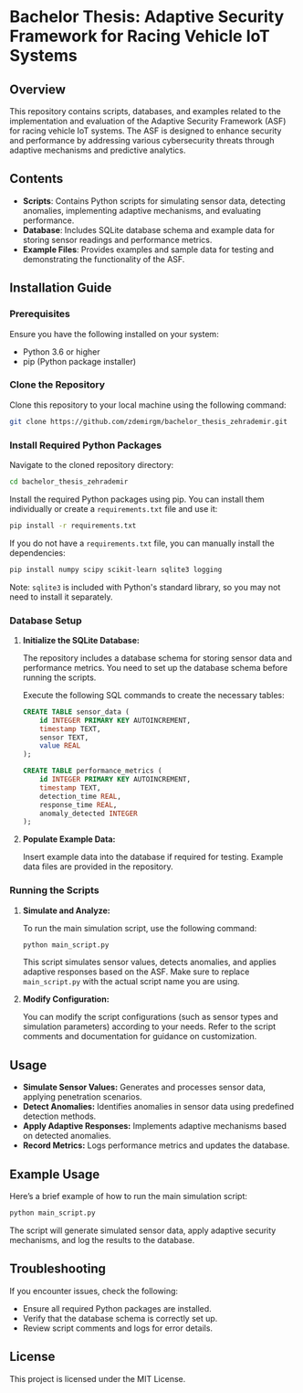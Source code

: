 # Bachelor Thesis: Adaptive Security Framework for Racing Vehicle IoT Systems

## Overview

This repository contains scripts, databases, and examples related to the implementation and evaluation of the Adaptive Security Framework (ASF) for racing vehicle IoT systems. The ASF is designed to enhance security and performance by addressing various cybersecurity threats through adaptive mechanisms and predictive analytics.

## Contents

- **Scripts**: Contains Python scripts for simulating sensor data, detecting anomalies, implementing adaptive mechanisms, and evaluating performance.
- **Database**: Includes SQLite database schema and example data for storing sensor readings and performance metrics.
- **Example Files**: Provides examples and sample data for testing and demonstrating the functionality of the ASF.

## Installation Guide

### Prerequisites

Ensure you have the following installed on your system:

- Python 3.6 or higher
- pip (Python package installer)

### Clone the Repository

Clone this repository to your local machine using the following command:

```bash
git clone https://github.com/zdemirgm/bachelor_thesis_zehrademir.git
```

### Install Required Python Packages

Navigate to the cloned repository directory:

```bash
cd bachelor_thesis_zehrademir
```

Install the required Python packages using pip. You can install them individually or create a `requirements.txt` file and use it:

```bash
pip install -r requirements.txt
```

If you do not have a `requirements.txt` file, you can manually install the dependencies:

```bash
pip install numpy scipy scikit-learn sqlite3 logging
```

Note: `sqlite3` is included with Python's standard library, so you may not need to install it separately.

### Database Setup

1. **Initialize the SQLite Database:**

   The repository includes a database schema for storing sensor data and performance metrics. You need to set up the database schema before running the scripts.

   Execute the following SQL commands to create the necessary tables:

   ```sql
   CREATE TABLE sensor_data (
       id INTEGER PRIMARY KEY AUTOINCREMENT,
       timestamp TEXT,
       sensor TEXT,
       value REAL
   );

   CREATE TABLE performance_metrics (
       id INTEGER PRIMARY KEY AUTOINCREMENT,
       timestamp TEXT,
       detection_time REAL,
       response_time REAL,
       anomaly_detected INTEGER
   );
   ```

2. **Populate Example Data:**

   Insert example data into the database if required for testing. Example data files are provided in the repository.

### Running the Scripts

1. **Simulate and Analyze:**

   To run the main simulation script, use the following command:

   ```bash
   python main_script.py
   ```

   This script simulates sensor values, detects anomalies, and applies adaptive responses based on the ASF. Make sure to replace `main_script.py` with the actual script name you are using.

2. **Modify Configuration:**

   You can modify the script configurations (such as sensor types and simulation parameters) according to your needs. Refer to the script comments and documentation for guidance on customization.

## Usage

- **Simulate Sensor Values:** Generates and processes sensor data, applying penetration scenarios.
- **Detect Anomalies:** Identifies anomalies in sensor data using predefined detection methods.
- **Apply Adaptive Responses:** Implements adaptive mechanisms based on detected anomalies.
- **Record Metrics:** Logs performance metrics and updates the database.

## Example Usage

Here’s a brief example of how to run the main simulation script:

```bash
python main_script.py
```

The script will generate simulated sensor data, apply adaptive security mechanisms, and log the results to the database.

## Troubleshooting

If you encounter issues, check the following:

- Ensure all required Python packages are installed.
- Verify that the database schema is correctly set up.
- Review script comments and logs for error details.

## License

This project is licensed under the MIT License. 


